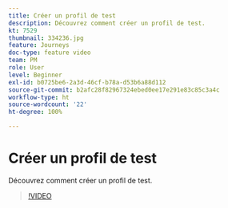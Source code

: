 ```yaml
---
title: Créer un profil de test
description: Découvrez comment créer un profil de test.
kt: 7529
thumbnail: 334236.jpg
feature: Journeys
doc-type: feature video
team: PM
role: User
level: Beginner
exl-id: b0725be6-2a3d-46cf-b78a-d53b6a88d112
source-git-commit: b2afc28f82967324ebed0ee17e291e83c85c3a4c
workflow-type: ht
source-wordcount: '22'
ht-degree: 100%

---
```


# Créer un profil de test

Découvrez comment créer un profil de test.

>[!VIDEO](https://video.tv.adobe.com/v/334236?quality=12&learn=on)
